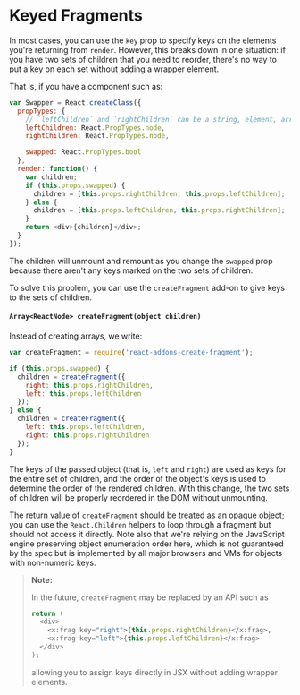 # Keyed Fragments

In most cases, you can use the `key` prop to specify keys on the elements you're returning from `render`. However, this breaks down in one situation: if you have two sets of children that you need to reorder, there's no way to put a key on each set without adding a wrapper element.

That is, if you have a component such as:

```javascript
var Swapper = React.createClass({
  propTypes: {
    // `leftChildren` and `rightChildren` can be a string, element, array, etc.
    leftChildren: React.PropTypes.node,
    rightChildren: React.PropTypes.node,

    swapped: React.PropTypes.bool
  },
  render: function() {
    var children;
    if (this.props.swapped) {
      children = [this.props.rightChildren, this.props.leftChildren];
    } else {
      children = [this.props.leftChildren, this.props.rightChildren];
    }
    return <div>{children}</div>;
  }
});
```

The children will unmount and remount as you change the `swapped` prop because there aren't any keys marked on the two sets of children.

To solve this problem, you can use the `createFragment` add-on to give keys to the sets of children.

#### `Array<ReactNode> createFragment(object children)`

Instead of creating arrays, we write:

```javascript
var createFragment = require('react-addons-create-fragment');

if (this.props.swapped) {
  children = createFragment({
    right: this.props.rightChildren,
    left: this.props.leftChildren
  });
} else {
  children = createFragment({
    left: this.props.leftChildren,
    right: this.props.rightChildren
  });
}
```

The keys of the passed object (that is, `left` and `right`) are used as keys for the entire set of children, and the order of the object's keys is used to determine the order of the rendered children. With this change, the two sets of children will be properly reordered in the DOM without unmounting.

The return value of `createFragment` should be treated as an opaque object; you can use the `React.Children` helpers to loop through a fragment but should not access it directly. Note also that we're relying on the JavaScript engine preserving object enumeration order here, which is not guaranteed by the spec but is implemented by all major browsers and VMs for objects with non-numeric keys.

> **Note:**
>
> In the future, `createFragment` may be replaced by an API such as
>
> ```javascript
> return (
>   <div>
>     <x:frag key="right">{this.props.rightChildren}</x:frag>,
>     <x:frag key="left">{this.props.leftChildren}</x:frag>
>   </div>
> );
> ```
>
> allowing you to assign keys directly in JSX without adding wrapper elements.
